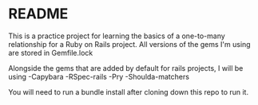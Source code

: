 # README

This is a practice project for learning the basics of a one-to-many relationship for a Ruby on Rails project. All versions of the gems I'm using are stored in Gemfile.lock

Alongside the gems that are added by default for rails projects, I will be using 
-Capybara 
-RSpec-rails
-Pry 
-Shoulda-matchers

You will need to run a bundle install after cloning down this repo to run it. 

